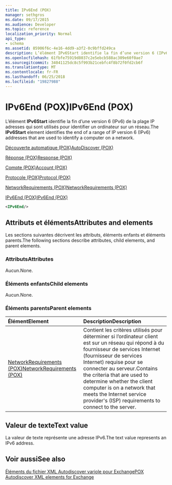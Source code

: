 ```yaml
---
title: IPv6End (POX)
manager: sethgros
ms.date: 09/17/2015
ms.audience: Developer
ms.topic: reference
localization_priority: Normal
api_type:
- schema
ms.assetid: 85906f6c-4e16-4dd9-a3f2-0c9bffd249ca
description: L’élément IPv6Start identifie la fin d’une version 6 (IPv6) de la plage IP adresses qui sont utilisés pour identifier un ordinateur sur un réseau.
ms.openlocfilehash: 61fbfe75919d8037c2e5ebcb588ac309e60f0ae7
ms.sourcegitcommit: 34041125dc8c5f993b21cebfc4f8b72f0fd2cb6f
ms.translationtype: MT
ms.contentlocale: fr-FR
ms.lasthandoff: 06/25/2018
ms.locfileid: "19827988"
---
```

# <a name="ipv6end-pox"></a><span data-ttu-id="55914-103">IPv6End (POX)</span><span class="sxs-lookup"><span data-stu-id="55914-103">IPv6End (POX)</span></span>

<span data-ttu-id="55914-104">L’élément **IPv6Start** identifie la fin d’une version 6 (IPv6) de la plage IP adresses qui sont utilisés pour identifier un ordinateur sur un réseau.</span><span class="sxs-lookup"><span data-stu-id="55914-104">The **IPv6Start** element identifies the end of a range of IP version 6 (IPv6) addresses that are used to identify a computer on a network.</span></span> 
  
[<span data-ttu-id="55914-105">Découverte automatique (POX)</span><span class="sxs-lookup"><span data-stu-id="55914-105">AutoDiscover (POX)</span></span>](autodiscover-pox.md)
  
[<span data-ttu-id="55914-106">Réponse (POX)</span><span class="sxs-lookup"><span data-stu-id="55914-106">Response (POX)</span></span>](response-pox.md)
  
[<span data-ttu-id="55914-107">Compte (POX)</span><span class="sxs-lookup"><span data-stu-id="55914-107">Account (POX)</span></span>](account-pox.md)
  
[<span data-ttu-id="55914-108">Protocole (POX)</span><span class="sxs-lookup"><span data-stu-id="55914-108">Protocol (POX)</span></span>](protocol-pox.md)
  
[<span data-ttu-id="55914-109">NetworkRequirements (POX)</span><span class="sxs-lookup"><span data-stu-id="55914-109">NetworkRequirements (POX)</span></span>](networkrequirements-pox.md)
  
[<span data-ttu-id="55914-110">IPv6End (POX)</span><span class="sxs-lookup"><span data-stu-id="55914-110">IPv6End (POX)</span></span>](ipv6end-pox.md)
  
```xml
<IPv6End/>
```

## <a name="attributes-and-elements"></a><span data-ttu-id="55914-111">Attributs et éléments</span><span class="sxs-lookup"><span data-stu-id="55914-111">Attributes and elements</span></span>

<span data-ttu-id="55914-112">Les sections suivantes décrivent les attributs, éléments enfants et éléments parents.</span><span class="sxs-lookup"><span data-stu-id="55914-112">The following sections describe attributes, child elements, and parent elements.</span></span>
  
### <a name="attributes"></a><span data-ttu-id="55914-113">Attributs</span><span class="sxs-lookup"><span data-stu-id="55914-113">Attributes</span></span>

<span data-ttu-id="55914-114">Aucun.</span><span class="sxs-lookup"><span data-stu-id="55914-114">None.</span></span>
  
### <a name="child-elements"></a><span data-ttu-id="55914-115">Éléments enfants</span><span class="sxs-lookup"><span data-stu-id="55914-115">Child elements</span></span>

<span data-ttu-id="55914-116">Aucun.</span><span class="sxs-lookup"><span data-stu-id="55914-116">None.</span></span>
  
### <a name="parent-elements"></a><span data-ttu-id="55914-117">Éléments parents</span><span class="sxs-lookup"><span data-stu-id="55914-117">Parent elements</span></span>

|<span data-ttu-id="55914-118">**Élément**</span><span class="sxs-lookup"><span data-stu-id="55914-118">**Element**</span></span>|<span data-ttu-id="55914-119">**Description**</span><span class="sxs-lookup"><span data-stu-id="55914-119">**Description**</span></span>|
|:-----|:-----|
|[<span data-ttu-id="55914-120">NetworkRequirements (POX)</span><span class="sxs-lookup"><span data-stu-id="55914-120">NetworkRequirements (POX)</span></span>](networkrequirements-pox.md) <br/> |<span data-ttu-id="55914-121">Contient les critères utilisés pour déterminer si l’ordinateur client est sur un réseau qui répond à du fournisseur de services Internet (fournisseur de services Internet) requise pour se connecter au serveur.</span><span class="sxs-lookup"><span data-stu-id="55914-121">Contains the criteria that are used to determine whether the client computer is on a network that meets the Internet service provider's (ISP) requirements to connect to the server.</span></span>  <br/> |
   
## <a name="text-value"></a><span data-ttu-id="55914-122">Valeur de texte</span><span class="sxs-lookup"><span data-stu-id="55914-122">Text value</span></span>

<span data-ttu-id="55914-123">La valeur de texte représente une adresse IPv6.</span><span class="sxs-lookup"><span data-stu-id="55914-123">The text value represents an IPv6 address.</span></span>
  
## <a name="see-also"></a><span data-ttu-id="55914-124">Voir aussi</span><span class="sxs-lookup"><span data-stu-id="55914-124">See also</span></span>



[<span data-ttu-id="55914-125">Éléments du fichier XML Autodiscover variole pour Exchange</span><span class="sxs-lookup"><span data-stu-id="55914-125">POX Autodiscover XML elements for Exchange</span></span>](pox-autodiscover-xml-elements-for-exchange.md)

